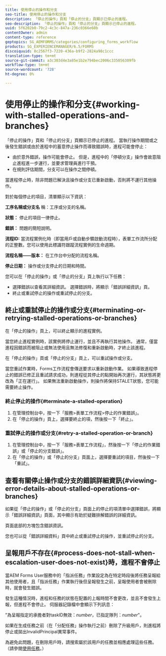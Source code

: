 ```yaml
---
title: 使用停止的操作和分支
seo-title: 使用停止的操作和分支
description: 「停止的操作」頁和「停止的分支」頁顯示已停止的進程。
seo-description: 「停止的操作」頁和「停止的分支」頁顯示已停止的進程。
uuid: 5f6202b0-79c2-4c3c-847a-236c0366e60b
contentOwner: admin
content-type: reference
geptopics: SG_AEMFORMS/categories/configuring_forms_workflow
products: SG_EXPERIENCEMANAGER/6.5/FORMS
discoiquuid: 8c2567f3-7220-436a-b9f2-2824a98c1ccc
translation-type: tm+mt
source-git-commit: a3c303d4e3a85e1b2e794bec2006c335056309fb
workflow-type: tm+mt
source-wordcount: '728'
ht-degree: 0%

---
```



# 使用停止的操作和分支{#working-with-stalled-operations-and-branches}

「停止的操作」頁和「停止的分支」頁顯示已停止的進程。 當執行操作期間或之後發生錯誤或由於進程中的蓄意停止操作而導致錯誤時，進程可能會停止：

* 由於意外錯誤，操作可能會停止。 但是，進程中的「停頓分支」操作會故意阻止進程進一步運行，並要求管理員進行干預。
* 在規則評估期間，分支可以在操作之間停頓。

當進程停止時，除非問題已解決且操作或分支已重新啟動，否則將不運行其他操作。

對於每個停止的項目，清單顯示以下資訊：

**工序名稱或分支名** 稱：工序或分支的名稱。

**狀態：** 停止的項目一律停止。

**錯誤：** 問題的簡短說明。

**流程ID:** 當流程實例化時（即當用戶或自動步驟啟動流程時），表單工作流所分配的正整數。您可以使用此標識符跟蹤流程實例的生命週期。

**流程名稱——版本：** 在工作台中分配的流程名稱。

**停止日期：** 操作或分支停止的日期和時間。

您可以在「停止的操作」或「停止的分支」頁上執行以下任務：

* 選擇錯誤以查看其詳細資訊。 選擇錯誤時，將顯示「錯誤詳細資訊」頁。
* 終止或重試停止的操作或重試停止的分支。

## 終止或重試停止的操作或分支{#terminating-or-retrying-stalled-operations-or-branches}

在「停止的操作」頁上，可以終止顯示的進程實例。

當您終止進程實例時，該實例將停止運行，並且不再執行其他操作。 通常，僅當進程因錯誤而被阻止或無法使用且無法修復和重新啟動時，才終止該進程。

在「停止的操作」頁或「停止的分支」頁上，可以重試操作或分支。

當您重試作業時，Forms工作流程會傳送要求以重新啟動作業。 如果導致進程停止的錯誤已修正且重試請求成功，則進程從其停止的點開始再次運行，其狀態將更改為「正在運行」。 如果無法重新啟動操作，則操作將保持STALET狀態，您可能需要終止操作。

### 終止停止的操作{#terminate-a-stalled-operation}

1. 在管理控制台中，按一下「服務>表單工作流程>停止的作業錯誤」。
1. 在「停止的操作」頁上，選擇要終止的項，然後按一下「終止」。

### 重試停止的操作或分支{#retry-a-stalled-operation-or-branch}

1. 在管理控制台中，按一下「服務>表單工作流程」，然後按一下「停止的作業錯誤」或「停止的分支錯誤」。
1. 在「停止的操作」或「停止的分支」頁面上，選擇要重試的項目，然後按一下「重試」。

## 查看有關停止操作或分支的錯誤詳細資訊{#viewing-error-details-about-stalled-operations-or-branches}

如果從「停止的操作」或「停止的分支」頁面上的停止的項清單中選擇錯誤，將顯示「錯誤詳細資訊」頁面，其中顯示有助於疑難排解錯誤的詳細資訊。

頁面底部的方塊包含錯誤資訊。

您也可以從「錯誤詳細資料」頁中終止或重試停止的操作，並重試停止的分支。

## 呈報用戶不存在{#process-does-not-stall-when-escalation-user-does-not-exist}時，進程不會停止

當AEM Forms User服務中的「指派任務」作業設定為在特定時段後將任務呈報給其他使用者，且「指派任務」作業執行後但呈報發生之前，呈報使用者會被刪除時，就會發生錯誤。

發生這種情況時，進程和任務的狀態在配置的上報時間不會更改，並且不會發生上報，但進程不會停止。 伺服器記錄檔中會顯示下列訊息：

&quot;為呈報指定的承擔者對taskID無效：*number*，已指定隊列：*number*&quot;。

如果在生成任務之前（在「分配任務」操作執行之前）刪除了升級用戶，則進程將停止或拋出InvalidPrincipal異常事件。

為避免此問題，在刪除用戶時，請搜索屬於該用戶的任務並相應處理這些任務。 （請參閱[使用任務](/help/forms/using/admin-help/tasks.md#working-with-tasks)。）
